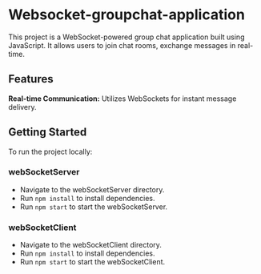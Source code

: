 # Websocket-groupchat-application
This project is a WebSocket-powered group chat application built using JavaScript. It allows users to join chat rooms, exchange messages in real-time.

## Features

**Real-time Communication:** Utilizes WebSockets for instant message delivery.

## Getting Started
To run the project locally:

### webSocketServer
- Navigate to the webSocketServer directory.
- Run `npm install` to install dependencies.
- Run `npm start` to start the webSocketServer.

### webSocketClient
- Navigate to the webSocketClient directory.
- Run `npm install` to install dependencies.
- Run `npm start` to start the webSocketClient.
  

